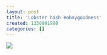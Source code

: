 ```yaml
---
layout: post
title: 'Lobster hash #ohmygoodness'
created: 1330801980
categories: []
---
```

<img src="http://30.media.tumblr.com/tumblr_m1b9yqLy3d1rsr8w3o1_500.jpg"/><br/><br/>
